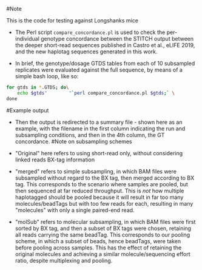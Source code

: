 #Note

This is the code for testing against Longshanks mice

- The Perl script `compare_concordance.pl` is used to check the per-individual genotype concordance between the STITCH output between the deeper short-read sequences published in Castro et al., eLIFE 2019, and the new haplotag sequences generated in this work.

- In brief, the genotype/dosage GTDS tables from each of 10 subsampled replicates were evaluated against the full sequence, by means of a simple bash loop, like so:

```bash
for gtds in *.GTDS; do\
    echo $gtds"        "`perl compare_concordance.pl $gtds;` \
done
```
#Example output

- Then the output is redirected to a summary file - shown here as an example, with the filename in the first column indicating the run and subsampling conditions, and then in the 4th column, the GT concordance.
#Note on subsampling schemes

- "Original" here refers to using short-read only, without considering linked reads BX-tag information
- "merged" refers to simple subsampling, in which BAM files were subsampled without regard to the BX tag, then merged according to BX tag. This corresponds to the scenario where samples are pooled, but then sequenced at far reduced throughput. This is *not* how multiple haplotagged should be pooled because it will result in far too many molecules/beadTags but with too few reads for each, resulting in many "molecules" with only a single paired-end read.
- "molSub" refers to molecular subsampling, in which BAM files were first sorted by BX tag, and then a subset of BX tags were chosen, retaining all reads carrying the same beadTag. This corresponds to our pooling scheme, in which a subset of beads, hence beadTags, were taken before pooling across samples. This has the effect of retaining the original molecules and achieving a similar molecule/sequencing effort ratio, despite multiplexing and pooling.
